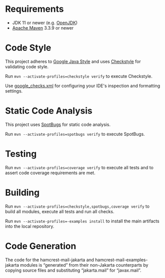 # Requirements

* JDK 11 or newer (e.g. [OpenJDK](https://openjdk.org/))
* [Apache Maven](https://maven.apache.org/) 3.3.9 or newer

# Code Style

This project adheres to [Google Java Style](https://google.github.io/styleguide/javaguide.html) and uses
[Checkstyle](https://checkstyle.org/) for validating code style.

Run `mvn --activate-profiles=checkstyle verify` to execute Checkstyle.

Use [google_checks.xml](https://github.com/checkstyle/checkstyle/blob/master/src/main/resources/google_checks.xml)
for configuring your IDE's inspection and formatting settings.

# Static Code Analysis

This project uses [SpotBugs](https://spotbugs.github.io/) for static code analysis.

Run `mvn --activate-profiles=spotbugs verify` to execute SpotBugs.

# Testing

Run `mvn --activate-profiles=coverage verify` to execute all tests and to assert code coverage requirements are met.

# Building

Run `mvn --activate-profiles=checkstyle,spotbugs,coverage verify` to build all modules, execute all tests
and run all checks.

Run `mvn --activate-profiles=-examples install` to install the main artifacts into the local repository.

# Code Generation

The code for the hamcrest-mail-jakarta and hamcrest-mail-examples-jakarta modules is “generated” from their non-Jakarta
counterparts by copying source files and substituting “jakarta.mail” for “javax.mail”.
